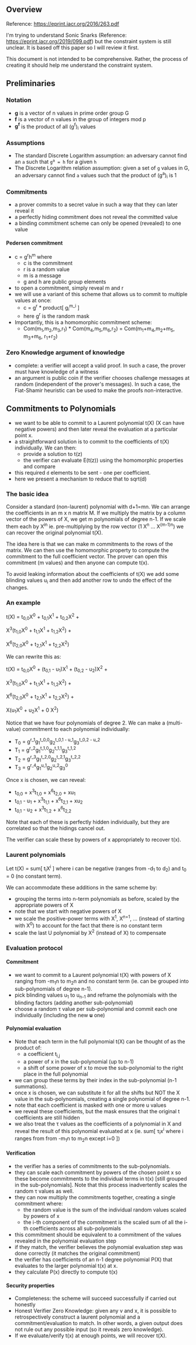 ## Overview

Reference: https://eprint.iacr.org/2016/263.pdf

I'm trying to understand Sonic Snarks (Reference: https://eprint.iacr.org/2019/099.pdf) but the constraint system is still unclear. It is based off this paper so I will review it first.

This document is not intended to be comprehensive. Rather, the process of creating it should help me understand the constraint system.

## Preliminaries

### Notation

* **g** is a vector of n values in prime order group G
* **f** is a vector of n values in the group of integers mod p
* **g<sup>f</sup>** is the product of all (g<sup>f</sup>)<sub>i</sub> values

### Assumptions

* The standard Discrete Logarithm assumption: an adversary cannot find an `a` such that <code>g<sup>a</sup> = h</code> for a given `h`
* The Discrete Logarithm relation assumption: given a set of `g` values in G, an adversary cannot find `a` values such that the product of (g<sup>a</sup>)<sub>i</sub> is 1

### Commitments
* a prover commits to a secret value in such a way that they can later reveal it
* a perfectly hiding commitment does not reveal the committed value
* a binding commitment scheme can only be opened (revealed) to one value

#### Pedersen commitment
* c = g<sup>r</sup>h<sup>m</sup> where
   * c is the commitment 
   * r is a random value 
   * m is a message
   * g and h are public group elements
* to open a commitment, simply reveal m and r
* we will use a variant of this scheme that allows us to commit to multiple values at once:
   * c = g<sup>r</sup> * product\[ g<sub>i</sub><sup>m_i</sup> ]
   * here g<sup>r</sup> is the random mask
* Importantly, this is a homomorphic commitment scheme:
   * Com(m<sub>1</sub>,m<sub>2</sub>,m<sub>3</sub>,r<sub>1</sub>) * Com(m<sub>4</sub>,m<sub>5</sub>,m<sub>6</sub>,r<sub>2</sub>) = Com(m<sub>1</sub>+m<sub>4</sub>,m<sub>2</sub>+m<sub>5</sub>, m<sub>3</sub>+m<sub>6</sub>, r<sub>1</sub>+r<sub>2</sub>)
   
### Zero Knowledge argument of knowledge
* complete: a verifier will accept a valid proof. In such a case, the prover must have knowledge of a witness
* an argument is public coin if the verifier chooses challenge messages at random (independent of the prover's messages). In such a case, the Fiat-Shamir heuristic can be used to make the proofs non-interactive. 

## Commitments to Polynomials
* we want to be able to commit to a Laurent polynomial t(X) (X can have negative powers) and then later reveal the evaluation at a particular point x. 
* a straightforward solution is to commit to the coefficients of t(X) individually. We can then:
    * provide a solution to t(z)
    * the verifier can evaluate E(t(z)) using the homomorphic properties and compare
* this required `d` elements to be sent - one per coefficient.
* here we present a mechanism to reduce that to sqrt(d)

### The basic idea

Consider a standard (non-laurent) polynomial with d+1=mn. We can arrange the coefficients in an m x n matrix M. If we multiply the matrix by a column vector of the powers of X, we get m polynomials of degree n-1. If we scale them each by X<sup>in</sup> ie. pre-multiplying by the row vector (1 X<sup>n</sup> ... X<sup>(m-1)n</sup>) we can recover the original polynomial t(X).

The idea here is that we can make m commitments to the rows of the matrix. We can then use the homomorphic property to compute the commitment to the full coefficient vector. The prover can open this commitment (m values) and then anyone can compute t(x).

To avoid leaking information about the coefficients of t(X) we add some blinding values u<sub>i</sub> and then add another row to undo the effect of the changes.

### An example

t(X) = t<sub>0,0</sub>X<sup>0</sup> + t<sub>0,1</sub>X<sup>1</sup> + t<sub>0,2</sub>X<sup>2</sup> + 

  X<sup>3</sup>(t<sub>1,0</sub>X<sup>0</sup> + t<sub>1,1</sub>X<sup>1</sup> + t<sub>1,2</sub>X<sup>2</sup>) + 
  
  X<sup>6</sup>(t<sub>2,0</sub>X<sup>0</sup> + t<sub>2,1</sub>X<sup>1</sup> + t<sub>2,2</sub>X<sup>2</sup>)
  
We can rewrite this as:

t(X) = t<sub>0,0</sub>X<sup>0</sup> + (t<sub>0,1</sub> - u<sub>1</sub>)X<sup>1</sup> + (t<sub>0,2</sub> - u<sub>2</sub>)X<sup>2</sup> + 

X<sup>3</sup>(t<sub>1,0</sub>X<sup>0</sup> + t<sub>1,1</sub>X<sup>1</sup> + t<sub>1,2</sub>X<sup>2</sup>) + 

X<sup>6</sup>(t<sub>2,0</sub>X<sup>0</sup> + t<sub>2,1</sub>X<sup>1</sup> + t<sub>2,2</sub>X<sup>2</sup>) + 

X(u<sub>1</sub>X<sup>0</sup> + u<sub>2</sub>X<sup>1</sup> + 0 X<sup>2</sup>)

Notice that we have four polynomials of degree 2. We can make a (multi-value) commitment to each polynomial individually:
* T<sub>0</sub> = g<sup>r_1</sup>g<sub>1</sub><sup>t_0,0</sup>g<sub>2</sub><sup>t_0,1 - u_1</sup>g<sub>3</sub><sup>t_0,2 - u_2</sup>
* T<sub>1</sub> = g<sup>r_2</sup>g<sub>1</sub><sup>t_1,0</sup>g<sub>2</sub><sup>t_1,1</sup>g<sub>3</sub><sup>t_1,2</sup>
* T<sub>2</sub> = g<sup>r_3</sup>g<sub>1</sub><sup>t_2,0</sup>g<sub>2</sub><sup>t_2,1</sup>g<sub>3</sub><sup>t_2,2</sup>
* T<sub>3</sub> = g<sup>r_4</sup>g<sub>1</sub><sup>u_1</sup>g<sub>2</sub><sup>u_2</sup>g<sub>3</sub><sup>0</sup>

Once x is chosen, we can reveal:
* t<sub>0,0</sub> + x<sup>3</sup>t<sub>1,0</sub> + x<sup>6</sup>t<sub>2,0</sub> + xu<sub>1</sub>
* t<sub>0,1</sub> - u<sub>1</sub> + x<sup>3</sup>t<sub>1,1</sub> + x<sup>6</sup>t<sub>2,1</sub> + xu<sub>2</sub>
* t<sub>0,1</sub> - u<sub>2</sub> + x<sup>3</sup>t<sub>1,2</sub> + x<sup>6</sup>t<sub>2,2</sub>

Note that each of these is perfectly hidden individually, but they are correlated so that the hidings cancel out.

The verifier can scale these by powers of x appropriately to recover t(x).  


### Laurent polynomials

Let t(X) = sum\[ t<sub>i</sub>X<sup>i</sup> ] where i can be negative (ranges from -d<sub>1</sub> to d<sub>2</sub>) and t<sub>0</sub> = 0 (no constant term).

We can accommodate these additions in the same scheme by:
* grouping the terms into n-term polynomials as before, scaled by the appropriate powers of X
* note that we start with negative powers of X
* we scale the positive-power terms with X<sup>1</sup>, X<sup>n+1</sup>, ... (instead of starting with X<sup>0</sup>) to account for the fact that there is no constant term
* scale the last U polynomial by X<sup>2</sup> (instead of X) to compensate

### Evaluation protocol

#### Commitment
* we want to commit to a Laurent polynomial t(X) with powers of X ranging from -m<sub>1</sub>n to m<sub>2</sub>n and no constant term (ie. can be grouped into sub-polynomials of degree n-1).
* pick blinding values u<sub>1</sub> to u<sub>n-1</sub> and reframe the polynomials with the blinding factors (adding another sub-polynomial)
* choose a random τ value per sub-polynomial and commit each one individually (including the new **u** one)

#### Polynomial evaluation
* Note that each term in the full polynomial t(X) can be thought of as the product of:
   * a coefficient t<sub>i,j</sub>
   * a power of x in the sub-polynomial (up to n-1)
   * a shift of some power of x to move the sub-polynomial to the right place in the full polynomial
* we can group these terms by their index in the sub-polynomial (n-1 summations).
* once x is chosen, we can substitute it for all the shifts but NOT the X value in the sub-polynomials, creating a single polynomial of degree n-1.
* note that each coefficient is masked with one or more u values
* we reveal these coefficients, but the mask ensures that the original t coefficients are still hidden
* we also treat the τ values as the coefficients of a polynomial in X and reveal the result of this polynomial evaluated at x (ie. sum\[ τ<sub>i</sub>x<sup>i</sup> where i ranges from from -m<sub>1</sub>n to m<sub>2</sub>n except i=0 ])

#### Verification
* the verifier has a series of commitments to the sub-polynomials.
* they can scale each commitment by powers of the chosen point x so these become commitments to the individual terms in t(x) \[still grouped in the sub-polynomials]. Note that this process inadvertently scales the random τ values as well.
* they can now multiply the commitments together, creating a single commitment where:
   * the random value is the sum of the individual random values scaled by powers of x
   * the i-th component of the commitment is the scaled sum of all the i-th coefficients across all sub-polyomials
* this commitment should be equivalent to a commitment of the values revealed in the polynomial evaluation step
* if they match, the verifier believes the polynomial evaluation step was done correctly (it matches the original commitment)
* the verifier has coefficients of an n-1 degree polynomial P(X) that evaluates to the larger polynomial t(x) at x.
* they calculate P(x) directly to compute t(x)


#### Security properties
* Completeness: the scheme will succeed successfully if carried out honestly
* Honest Verifier Zero Knowledge: given any v and x, it is possible to retrospectively construct a laurent polynomial and a commitment/evaluation to match. In other words, a given output does not rule out any possible input (so it reveals zero knowledge).
* If we evaluate/verify t(x) at enough points, we will recover t(X).
